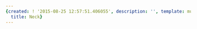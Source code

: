 ```yaml
---
{created: ! '2015-08-25 12:57:51.406055', description: '', template: muscle.html,
  title: Neck}
---
```

